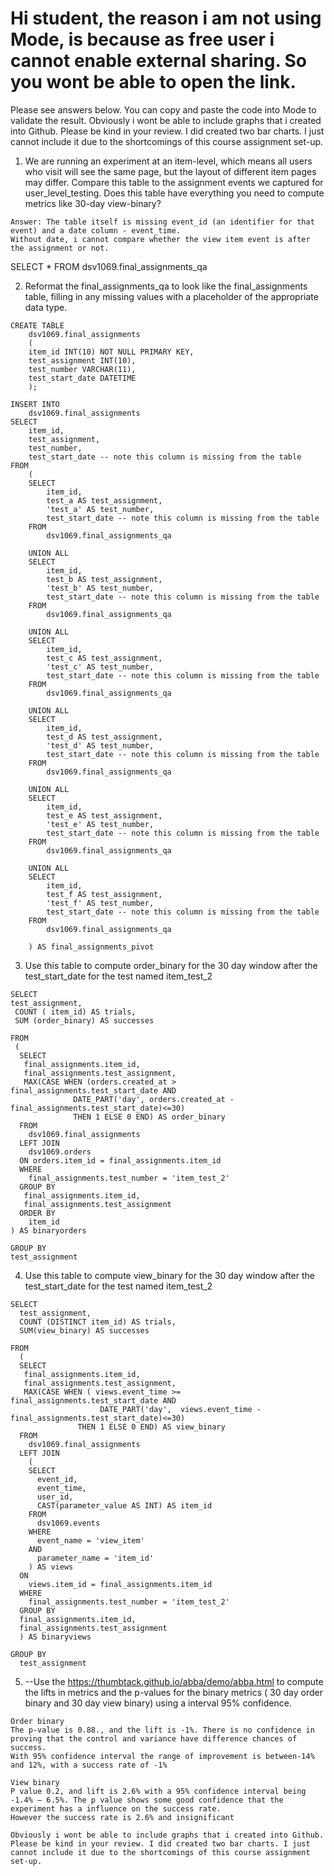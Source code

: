# Hi student, the reason i am not using Mode, is because as free user i cannot enable external sharing. So you wont be able to open the link.
Please see answers below. You can copy and paste the code into Mode to validate the result. Obviously i wont be able to include graphs that i created into Github. Please be kind in your review. I did created two bar charts. I just cannot include it due to the shortcomings of this course assignment set-up.


1. We are running an experiment at an item-level, which means all users who visit will see the same page, but the layout of different item pages may differ.
Compare this table to the assignment events we captured for user_level_testing.
Does this table have everything you need to compute metrics like 30-day view-binary?

```
Answer: The table itself is missing event_id (an identifier for that event) and a date column - event_time. 
Without date, i cannot compare whether the view item event is after the assignment or not.
```
SELECT 
  * 
FROM 
  dsv1069.final_assignments_qa 


2. Reformat the final_assignments_qa to look like the final_assignments table, filling in any missing values with a placeholder of the appropriate data type.
```
CREATE TABLE 
	dsv1069.final_assignments 
	(
	item_id INT(10) NOT NULL PRIMARY KEY,
	test_assignment INT(10),
	test_number VARCHAR(11),
	test_start_date DATETIME
	);

INSERT INTO 
	dsv1069.final_assignments
SELECT
	item_id,
	test_assignment,
	test_number, 
	test_start_date -- note this column is missing from the table
FROM
	(
	SELECT 
  		item_id,
  		test_a AS test_assignment,
 		'test_a' AS test_number,
		test_start_date -- note this column is missing from the table
	FROM 
 		dsv1069.final_assignments_qa
  
	UNION ALL 
	SELECT 
  		item_id,
  		test_b AS test_assignment,
 		'test_b' AS test_number,
		test_start_date -- note this column is missing from the table
	FROM 
 		dsv1069.final_assignments_qa
  
	UNION ALL 
	SELECT 
  		item_id,
  		test_c AS test_assignment,
 		'test_c' AS test_number,
		test_start_date -- note this column is missing from the table
	FROM 
 		dsv1069.final_assignments_qa
  
	UNION ALL 
	SELECT 
  		item_id,
  		test_d AS test_assignment,
 		'test_d' AS test_number,
		test_start_date -- note this column is missing from the table
	FROM 
 		dsv1069.final_assignments_qa
  
	UNION ALL 
	SELECT 
  		item_id,
  		test_e AS test_assignment,
 		'test_e' AS test_number,
		test_start_date -- note this column is missing from the table
	FROM 
 		dsv1069.final_assignments_qa
  
	UNION ALL 
	SELECT 
  		item_id,
  		test_f AS test_assignment,
 		'test_f' AS test_number,
		test_start_date -- note this column is missing from the table
	FROM 
 		dsv1069.final_assignments_qa
  
	) AS final_assignments_pivot
```

3. Use this table to compute order_binary for the 30 day window after the test_start_date for the test named item_test_2
```
SELECT 
test_assignment,
 COUNT ( item_id) AS trials,
 SUM (order_binary) AS successes

FROM 
 (
  SELECT 
   final_assignments.item_id,
   final_assignments.test_assignment,
   MAX(CASE WHEN (orders.created_at > final_assignments.test_start_date AND
              DATE_PART('day', orders.created_at - final_assignments.test_start_date)<=30)
              THEN 1 ELSE 0 END) AS order_binary
  FROM 
    dsv1069.final_assignments
  LEFT JOIN 
    dsv1069.orders
  ON orders.item_id = final_assignments.item_id 
  WHERE
    final_assignments.test_number = 'item_test_2'
  GROUP BY 
   final_assignments.item_id,
   final_assignments.test_assignment
  ORDER BY
    item_id
) AS binaryorders

GROUP BY 
test_assignment
```

4. Use this table to compute view_binary for the 30 day window after the test_start_date for the test named item_test_2

```
SELECT 
  test_assignment,
  COUNT (DISTINCT item_id) AS trials,
  SUM(view_binary) AS successes

FROM 
  (
  SELECT 
   final_assignments.item_id,
   final_assignments.test_assignment, 
   MAX(CASE WHEN ( views.event_time >=  final_assignments.test_start_date AND
                    DATE_PART('day',  views.event_time -  final_assignments.test_start_date)<=30)
               THEN 1 ELSE 0 END) AS view_binary
  FROM 
    dsv1069.final_assignments
  LEFT JOIN 
    (
    SELECT 
      event_id,
      event_time,
      user_id,
      CAST(parameter_value AS INT) AS item_id
    FROM
      dsv1069.events
    WHERE 
      event_name = 'view_item'
    AND
      parameter_name = 'item_id'
    ) AS views
  ON 
    views.item_id = final_assignments.item_id 
  WHERE
    final_assignments.test_number = 'item_test_2'
  GROUP BY 
  final_assignments.item_id,
  final_assignments.test_assignment 
  ) AS binaryviews 
  
GROUP BY 
  test_assignment
```

5. --Use the https://thumbtack.github.io/abba/demo/abba.html to compute the lifts in metrics and the p-values for the binary metrics ( 30 day order binary and 30 day view binary) using a interval 95% confidence. 
```
Order binary
The p-value is 0.88., and the lift is -1%. There is no confidence in proving that the control and variance have difference chances of success. 
With 95% confidence interval the range of improvement is between-14% and 12%, with a success rate of -1% 

View binary
P value 0.2, and lift is 2.6% with a 95% confidence interval being -1.4% – 6.5%. The p value shows some good confidence that the experiment has a influence on the success rate. 
However the success rate is 2.6% and insignificant

Obviously i wont be able to include graphs that i created into Github. Please be kind in your review. I did created two bar charts. I just cannot include it due to the shortcomings of this course assignment set-up.
```

